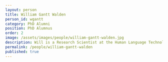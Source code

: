 ```yaml
---
layout: person  
title: William Gantt Walden
person_id: wgantt
category: PhD Alumni 
position: PhD Alumnus 
order: 2
image: /assets/images/people/william-gantt-walden.jpg    
description: Will is a Research Scientist at the Human Language Technology Center of Excellence at Johns Hopkins University.
permalink: /people/william-gantt-walden
published: true
---
```

